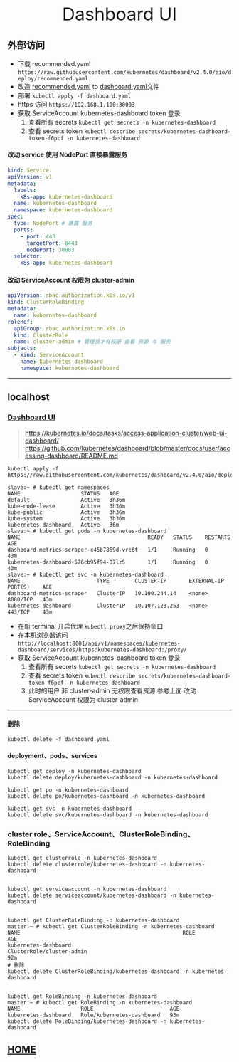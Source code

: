 <div style="text-align: center;font-size: 40px;">Dashboard UI</div>

## 外部访问

- 下载 recommended.yaml `https://raw.githubusercontent.com/kubernetes/dashboard/v2.4.0/aio/deploy/recommended.yaml`
- 改造 [recommended.yaml](recommended.yaml) to  [dashboard.yaml](dashboard.yaml)文件
- 部署 `kubectl apply -f dashboard.yaml`
- https 访问 `https://192.168.1.100:30003`
- 获取 ServiceAccount kubernetes-dashboard token 登录
    1. 查看所有 secrets `kubectl get secrets -n kubernetes-dashboard`
    2. 查看 secrets token `kubectl describe secrets/kubernetes-dashboard-token-f6pcf -n kubernetes-dashboard`

#### 改动 service 使用 NodePort 直接暴露服务

```yaml
kind: Service
apiVersion: v1
metadata:
  labels:
    k8s-app: kubernetes-dashboard
  name: kubernetes-dashboard
  namespace: kubernetes-dashboard
spec:
  type: NodePort # 暴露 服务
  ports:
    - port: 443
      targetPort: 8443
      nodePort: 30003
  selector:
    k8s-app: kubernetes-dashboard
```

#### 改动 ServiceAccount 权限为 cluster-admin

```yaml
apiVersion: rbac.authorization.k8s.io/v1
kind: ClusterRoleBinding
metadata:
  name: kubernetes-dashboard
roleRef:
  apiGroup: rbac.authorization.k8s.io
  kind: ClusterRole
  name: cluster-admin # 管理员才有权限 查看 资源 与 服务
subjects:
  - kind: ServiceAccount
    name: kubernetes-dashboard
    namespace: kubernetes-dashboard
```

---

## localhost

### [Dashboard UI](https://kubernetes.io/docs/tasks/access-application-cluster/web-ui-dashboard/)

> https://kubernetes.io/docs/tasks/access-application-cluster/web-ui-dashboard/
> https://github.com/kubernetes/dashboard/blob/master/docs/user/accessing-dashboard/README.md

```shell
kubectl apply -f https://raw.githubusercontent.com/kubernetes/dashboard/v2.4.0/aio/deploy/recommended.yaml

slave:~ # kubectl get namespaces
NAME                   STATUS   AGE
default                Active   3h36m
kube-node-lease        Active   3h36m
kube-public            Active   3h36m
kube-system            Active   3h36m
kubernetes-dashboard   Active   36m
slave:~ # kubectl get pods -n kubernetes-dashboard
NAME                                        READY   STATUS    RESTARTS   AGE
dashboard-metrics-scraper-c45b7869d-vrc6t   1/1     Running   0          43m
kubernetes-dashboard-576cb95f94-87lz5       1/1     Running   0          43m
slave:~ # kubectl get svc -n kubernetes-dashboard
NAME                        TYPE        CLUSTER-IP       EXTERNAL-IP   PORT(S)    AGE
dashboard-metrics-scraper   ClusterIP   10.100.244.14    <none>        8000/TCP   43m
kubernetes-dashboard        ClusterIP   10.107.123.253   <none>        443/TCP    43m
```

- 在新 terminal 开启代理 `kubectl proxy`之后保持窗口
- 在本机浏览器访问 `http://localhost:8001/api/v1/namespaces/kubernetes-dashboard/services/https:kubernetes-dashboard:/proxy/`
- 获取 ServiceAccount kubernetes-dashboard token 登录
    1. 查看所有 secrets `kubectl get secrets -n kubernetes-dashboard`
    2. 查看 secrets token `kubectl describe secrets/kubernetes-dashboard-token-f6pcf -n kubernetes-dashboard`
    3. 此时的用户 非 cluster-admin 无权限查看资源 参考上面 改动 ServiceAccount 权限为 cluster-admin

---

#### 删除

```shell
kubectl delete -f dashboard.yaml
```

#### deployment、pods、services

```shell
kubectl get deploy -n kubernetes-dashboard
kubectl delete deploy/kubernetes-dashboard -n kubernetes-dashboard

kubectl get po -n kubernetes-dashboard
kubectl delete po/kubernetes-dashboard -n kubernetes-dashboard

kubectl get svc -n kubernetes-dashboard
kubectl delete svc/kubernetes-dashboard -n kubernetes-dashboard
```

### cluster role、ServiceAccount、ClusterRoleBinding、RoleBinding

```shell
kubectl get clusterrole -n kubernetes-dashboard
kubectl delete clusterrole/kubernetes-dashboard -n kubernetes-dashboard


kubectl get serviceaccount -n kubernetes-dashboard
kubectl delete serviceaccount/kubernetes-dashboard -n kubernetes-dashboard


kubectl get ClusterRoleBinding -n kubernetes-dashboard
master:~ # kubectl get ClusterRoleBinding -n kubernetes-dashboard
NAME                                                   ROLE                                                                               AGE
kubernetes-dashboard                                   ClusterRole/cluster-admin                                                          92m
# 删除
kubectl delete ClusterRoleBinding/kubernetes-dashboard -n kubernetes-dashboard


kubectl get RoleBinding -n kubernetes-dashboard
master:~ # kubectl get RoleBinding -n kubernetes-dashboard
NAME                   ROLE                        AGE
kubernetes-dashboard   Role/kubernetes-dashboard   93m
kubectl delete RoleBinding/kubernetes-dashboard -n kubernetes-dashboard
```

## [HOME](../../../index.md)
